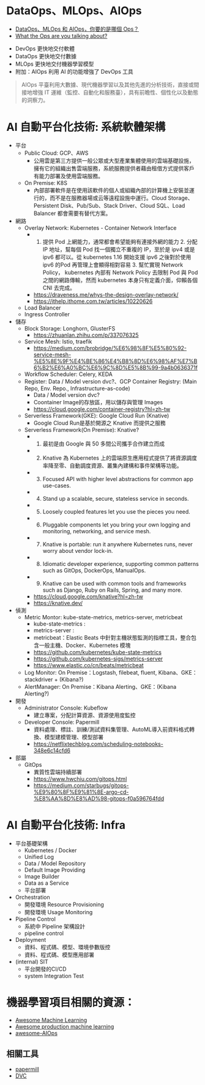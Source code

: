 # DataOps、MLOps、AIOps

- [DataOps、MLOps 和 AIOps，你要的是哪個 Ops？](https://www.youmelive.com/keji/code/372507.html)
- [What the Ops are you talking about?](https://towardsdatascience.com/what-the-ops-are-you-talking-about-518b1b1a2694)

* DevOps 更快地交付軟體
* DataOps 更快地交付數據
* MLOps 更快地交付機器學習模型
* 附加：AIOps 利用 AI 的功能增強了 DevOps 工具
> AIOps 平臺利用大數據、現代機器學習以及其他先進的分析技術，直接或間接地增強 IT 運維（監控、自動化和服務臺），具有前瞻性、個性化以及動態的洞察力。

# AI 自動平台化技術: 系統軟體架構
* 平台
    * Public Cloud: GCP、AWS
        * 公用雲是第三方提供一般公眾或大型產業集體使用的雲端基礎設施，擁有它的組織出售雲端服務，系統服務提供者藉由租借方式提供客戶有能力部署及使用雲端服務。
    * On Premise: K8S
        *  內部部署軟件是在使用該軟件的個人或組織內部的計算機上安裝並運行的，而不是在服務器場或云等遠程設施中運行。Cloud Storage、Persistent Disk、Pub/Sub、Stack Driver、Cloud SQL、Load Balancer 都會需要有替代方案。
* 網路
  * Overlay Network: Kubernetes - Container Network Interface 
    * 1. 提供 Pod 上網能力，通常都會希望能夠有連接外網的能力 2. 分配 IP 地址，幫每個 Pod 找一個獨立不重複的 IP，至於是 ipv4 或是 ipv6 都可以。從 kubernetes 1.16 開始支援 ipv6 之後對於使用 ipv6 的Pod 再管理上會顯得相對容易 3. 幫忙實現 Network Policy， kubernetes 內部有 Network Policy 去限制 Pod 與 Pod 之間的網路傳輸，然而 kubernetes 本身只有定義介面，仰賴各個 CNI 去完成。
    * https://draveness.me/whys-the-design-overlay-network/
    * https://ithelp.ithome.com.tw/articles/10220626
  * Load Balancer
  * Ingress Controller
* 儲存
  * Block Storage: Longhorn, GlusterFS
    * https://zhuanlan.zhihu.com/p/337076325
  * Service Mesh: Istio, traefik 
    * https://medium.com/brobridge/%E6%98%8F%E5%80%92-service-mesh-%E5%8E%9F%E4%BE%86%E4%B8%8D%E6%98%AF%E7%B6%B2%E6%A0%BC%E6%9C%8D%E5%8B%99-9a4b0636371f
  * Workflow Scheduler: Celery, KEDA 
  * Register: Data / Model version  dvc?、GCP Container Registry: (Main Repo, Env. Repo., Infrastructure-as-code)
    * Data / Model version  dvc?
    * Coontainer Image的存放區，用以儲存與管理 Images
    * https://cloud.google.com/container-registry?hl=zh-tw
  * Serverless Framework(GKE): Google Cloud Run (Knative)
    * Google Cloud Run是基於開源之 Knative 而提供之服務
  * Serverless Framework(On Premise): Knative?
    * 1. 最初是由 Google 與 50 多間公司攜手合作建立而成
    * 2. Knative 為 Kubernetes 上的雲端原生應用程式提供了將資源調度率降至零、自動調度資源、叢集內建構和事件架構等功能。 
    * 3. Focused API with higher level abstractions for common app use-cases.
    * 4. Stand up a scalable, secure, stateless service in seconds.
    * 5. Loosely coupled features let you use the pieces you need.
    * 6. Pluggable components let you bring your own logging and monitoring, networking, and service mesh.
    * 7. Knative is portable: run it anywhere Kubernetes runs, never worry about vendor lock-in.
    * 8. Idiomatic developer experience, supporting common patterns such as GitOps, DockerOps, ManualOps.
    * 9. Knative can be used with common tools and frameworks such as Django, Ruby on Rails, Spring, and many more.
    * https://cloud.google.com/knative?hl=zh-tw
    * https://knative.dev/
* 偵測
  * Metric Montor: kube-state-metrics, metrics-server, metricbeat
    * kube-state-metrics : 
    * metrics-server :
    * metricbeat：Elastic Beats  中針對主機狀態監測的指標工具，整合包含一般主機、Docker、Kubernetes 模塊
    * https://github.com/kubernetes/kube-state-metrics
    * https://github.com/kubernetes-sigs/metrics-server
    * https://www.elastic.co/cn/beats/metricbeat
  * Log Monitor: On Premise：Logstash, filebeat, fluent, Kibana、GKE：stackdriver + (Kibana?)
  * AlertManager: On Premise：Kibana Alerting、GKE：(Kibana Alerting?)
* 開發
  * Administrator Console: Kubeflow
    * 建立專案，分配計算資源、資源使用度監控
  * Developer Console: Papermill
    * 資料處理、標註、訓練/測試資料集管理、AutoML導入前資料格式轉換、模型建模管理、模型部署
    * https://netflixtechblog.com/scheduling-notebooks-348e6c14cfd6
* 部屬
  * GitOps
    * 異質性雲端持續部署
    * https://www.hwchiu.com/gitops.html
    * https://medium.com/starbugs/gitops-%E9%80%8F%E9%81%8E-argo-cd-%E8%AA%8D%E8%AD%98-gitops-f0a596764fdd

# AI 自動平台化技術: Infra
* 平台基礎架構
  * Kubernetes / Docker
  * Unified Log
  * Data / Model Repository
  * Default Image Providing
  * Image Builder
  * Data as a Service
  * 平台部署
* Orchestration
  * 開發環境 Resource Provisioning
  * 開發環境 Usage Monitoring
* Pipeline Control
  * 系統中 Pipeline 架構設計
  * pipeline control
* Deployment
  * 資料、程式碼、模型、環境參數版控
  * 資料、程式碼、模型應用部署
* (internal) SIT
  * 平台開發的CI/CD
  * system Integration Test

# 機器學習項目相關的資源：
- [Awesome Machine Learning](https://github.com/josephmisiti/awesome-machine-learning)
- [Awesome production machine learning](https://github.com/ethicalml/awesome-production-machine-learning)
- [awesome-AIOps](https://github.com/linjinjin123/awesome-AIOps)

## 相關工具
- [papermill](https://papermill.readthedocs.io/en/latest/)
- [DVC](https://dvc.org/)

